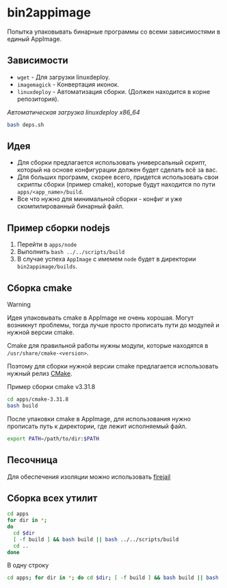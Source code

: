 # bin2appimage

Попытка упаковывать бинарные программы со всеми зависимостями в единый AppImage.

## Зависимости

- `wget` - Для загрузки linuxdeploy. 
- `imagemagick` - Конвертация иконок.
- `linuxdeploy` - Автоматизация сборки. (Должен находится в корне репозитория).<br>

*Автоматическая загрузка linuxdeploy x86_64*

```bash
bash deps.sh
```

## Идея

 - Для сборки предлагается использовать универсальный скрипт, который на основе конфигурации должен будет сделать всё за вас.
 - Для больших программ, скорее всего, придется использовать свои скрипты сборки (пример cmake), которые будут находится по пути `apps/<app_name>/build`.
 - Все что нужно для минимальной сборки - конфиг и уже скомпилированный бинарный файл.

## Пример сборки nodejs

1. Перейти в `apps/node`
2. Выполнить `bash ../../scripts/build`
3. В случае успеха `AppImage` с имемем `node` будет в директории `bin2appimage/builds`.

## Сборка cmake

> [!WARNING]  
> Идея упаковывать cmake в AppImage не очень хорошая.
> Могут возникнут проблемы, тогда лучше просто прописать пути до модулей и нужной версии cmake.

Cmake для правильной работы нужны модули, которые находятся в `/usr/share/cmake-<version>`.

Поэтому для сборки нужной версии cmake предлагается использовать нужный релиз [CMake](https://github.com/Kitware/CMake/releases).

Пример сборки cmake v3.31.8
```bash
cd apps/cmake-3.31.8
bash build
```

После упаковки cmake в AppImage, для использования нужно прописать путь к директории, где лежит исполняемый файл.
```bash
export PATH=/path/to/dir:$PATH
```

## Песочница
Для обеспечения изоляции можно использовать 
[firejail](https://wiki.archlinux.org/title/Firejail_(%D0%A0%D1%83%D1%81%D1%81%D0%BA%D0%B8%D0%B9))

## Сборка всех утилит
```bash
cd apps
for dir in *;
do
  cd $dir
  [ -f build ] && bash build || bash ../../scripts/build
  cd ..
done
```

В одну строку
```bash
cd apps; for dir in *; do cd $dir; [ -f build ] && bash build || bash ../../scripts/build; cd ..; done
```
